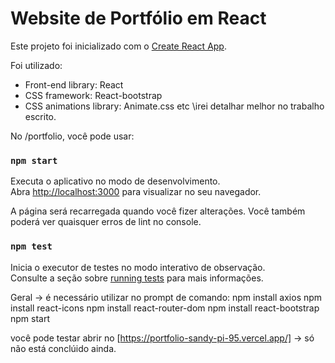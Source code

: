 # Website de Portfólio em React

Este projeto foi inicializado com o [Create React App](https://github.com/facebook/create-react-app).

Foi utilizado:

- Front-end library: React
- CSS framework: React-bootstrap
- CSS animations library: Animate.css 
etc \irei detalhar melhor no trabalho escrito.

No /portfolio, você pode usar:

### `npm start`

Executa o aplicativo no modo de desenvolvimento.\
Abra [http://localhost:3000](http://localhost:3000) para visualizar no seu navegador.

A página será recarregada quando você fizer alterações.
Você também poderá ver quaisquer erros de lint no console.

### `npm test`

Inicia o executor de testes no modo interativo de observação.\
Consulte a seção sobre [running tests](https://facebook.github.io/create-react-app/docs/running-tests) para mais informações.

Geral -> é necessário utilizar no prompt de comando:
npm install axios
npm install react-icons
npm install react-router-dom
npm install react-bootstrap
npm start


você pode testar abrir no [https://portfolio-sandy-pi-95.vercel.app/] -> só não está conclúido ainda.
